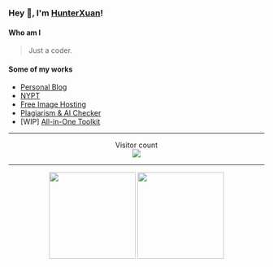 ### Hey 👋, I'm [HunterXuan](https://hunterx.xyz)!

#### Who am I

> Just a coder.

#### Some of my works

- [Personal Blog](https://hunterx.xyz)
- [NYPT](https://nanyangpt.com)
- [Free Image Hosting](https://i.endpot.com)
- [Plagiarism & AI Checker](https://turnitin-checker.com)
- [WIP] [All-in-One Toolkit](https://anything.tools)

------

<p align="center"> 
  Visitor count<br>
  <img src="https://profile-counter.glitch.me/HunterXuan/count.svg" />
</p>

------

<p align="center">
  <img src="https://github-readme-stats.vercel.app/api?username=HunterXuan&theme=prussian&show_icons=true&count_private=true" height="170">
  <img src="https://github-readme-stats.vercel.app/api/top-langs/?username=HunterXuan&theme=prussian&show_icons=true&count_private=true&layout=compact" height="170">
</p>

